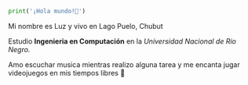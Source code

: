 ``` python
print('¡Hola mundo!👋')
```

Mi nombre es Luz y vivo en Lago Puelo, Chubut

Estudio **Ingenieria en Computación** en la *Universidad Nacional de Rio Negro.* 

Amo escuchar musica mientras realizo alguna tarea y me encanta jugar videojuegos en mis tiempos libres 👾





